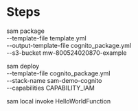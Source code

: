 # Steps

sam package \
  --template-file template.yml \
  --output-template-file cognito_package.yml \
  --s3-bucket mw-800524020870-example

sam deploy \
  --template-file cognito_package.yml \
  --stack-name sam-demo-cognito \
  --capabilities CAPABILITY_IAM

sam local invoke HelloWorldFunction

